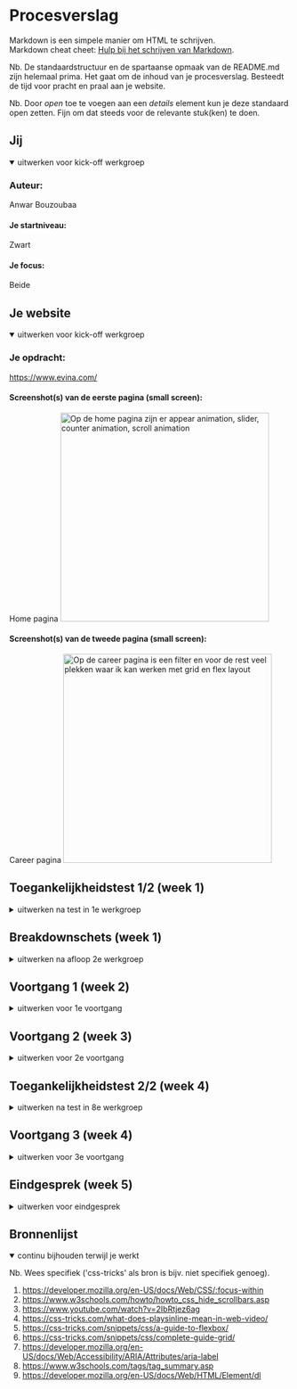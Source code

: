 # Procesverslag

Markdown is een simpele manier om HTML te schrijven.  
Markdown cheat cheet: [Hulp bij het schrijven van Markdown](https://github.com/adam-p/markdown-here/wiki/Markdown-Cheatsheet).

Nb. De standaardstructuur en de spartaanse opmaak van de README.md zijn helemaal prima. Het gaat om de inhoud van je procesverslag. Besteedt de tijd voor pracht en praal aan je website.

Nb. Door _open_ toe te voegen aan een _details_ element kun je deze standaard open zetten. Fijn om dat steeds voor de relevante stuk(ken) te doen.

## Jij

<details open>
  <summary>uitwerken voor kick-off werkgroep</summary>

### Auteur:

Anwar Bouzoubaa

#### Je startniveau:

Zwart

#### Je focus:

Beide

</details>

## Je website

<details open>
  <summary>uitwerken voor kick-off werkgroep</summary>

### Je opdracht:

https://www.evina.com/

#### Screenshot(s) van de eerste pagina (small screen):

Home pagina
<img src="../readme-images/Evina-Homepage.webp" width="375px" alt="Op de home pagina zijn er appear animation, slider, counter animation, scroll animation">

#### Screenshot(s) van de tweede pagina (small screen):

Career pagina
<img src="../readme-images/Evina-Careerpage.webp" width="375px" alt="Op de career pagina is een filter en voor de rest veel plekken waar ik kan werken met grid en flex layout ">

</details>

## Toegankelijkheidstest 1/2 (week 1)

<details>
  <summary>uitwerken na test in 1e werkgroep</summary>

### Bevindingen

Lijst met je bevindingen die in de test naar voren kwamen:

#### Screenreader

Linkjes worden voorgelezen in het menu die niet te zien zijn. Het beste zou zijn deze display:none maken todat mensen de link kiezen.

De home link wordt voorgelezen als Evina. Dit is niet duidelijk voor mensen als ze erop klikken dat ze naar de home pagina gaan. Deze moet veranderd worden naar 'Home'.

De headers die voorgelezen worden hebben niet de juiste hiërarchie. Een heading in een card die in een section zit is aangeduind als een kopstuk #2 terwijl dit een kopstuk #3 moet zijn.

De linkjes hebben geen duidelijke benamingen. Dit kan anders door aan te geven wat er gebeurd als je daar op klikt.

#### Muis en Toetsenbord

De tab gaat in de submenu die je niet kan zien. Het beste zou zijn dat de submenu links pas ziet wanneer je enter drukt.

Heel veel buttons hebben geen focus state. Door een kleur verandering of omlijning toe te voegen is het duidelijker waar je precies bent.

#### Motoriek (shocks, elastiekjes)

Je kan niet goed scrollen met spasme. Gelukkig kan je met de pijtjes naar beneden scrollen.

#### Visueel (brillen, contrast, kleurenblind, dark/light).

De kleuren hebben een goeie contrast maakt niet uit welke kleurenblindheid.

De bril met blur/glare laat zien dat niet alle teksten goed leesbaar zijn. Ik denk dat het juist belangerijk is dat in ieder geval de headings wat groter moeten zijn zodat mensen weten naar welk kopje ze kijken.

</details>

## Breakdownschets (week 1)

<details>
  <summary>uitwerken na afloop 2e werkgroep</summary>

### de hele pagina:

  <img src="../readme-images/Breakdownschets.jpg" width="375px" alt="breakdown van de hele pagina">

### dynamisch deel (bijv menu):

  <img src="../readme-images/Breakdownschets-menu.jpg" width="375px" alt="breakdown van een dynamisch deel">

</details>

## Voortgang 1 (week 2)

<details>
  <summary>uitwerken voor 1e voortgang</summary>

### Stand van zaken

Ik had problemen met de target selector en de animatie van een zijmenu.

### Agenda voor meeting

samen met je groepje opstellen

| Anwar          | student 2          | student 3    | student 4        |
| -------------- | ------------------ | ------------ | ---------------- |
| Sup tag        | en dit             | en ik dit    | en dan ik dat    |
| A voor buttons | dit als er tijd is | nog een punt | dit wil ik zeker |
| gebruiker voor | ...                | ...          | ...              |
| target selec   | ...                | ...          | ...              |

### Verslag van meeting

hier na afloop snel de uitkomsten van de meeting vastleggen

-   Sup tag kan ik gewoon gebruiken.
-   Ik heb uiteindelijk geen target selector gebruikt omdat ik er een bug kwam
-   Ik heb nu een checkbox gebruikt voor een animatie

</details>

## Voortgang 2 (week 3)

<details>
  <summary>uitwerken voor 2e voortgang</summary>

### Stand van zaken

Ik heb in plaats van een target selector die de zij menu opent een input checkbox met 2 labels gebruikt.
De labels zorgen ervoor dat de checkbox getoggeld kunnen worden. Ik kan dan een het zijmenu tonen wanneer
het gecheckt is en wanneer het uncheckt is dan gaat het weer naar de originele positie

### Agenda voor meeting

samen met je groepje opstellen

| Anwar                 | student 2          | student 3    | student 4        |
| --------------------- | ------------------ | ------------ | ---------------- |
| Media query volgorde. | en dit             | en ik dit    | en dan ik dat    |
| Hoe appear animatie?  | dit als er tijd is | nog een punt | dit wil ik zeker |
|                       | ...                | ...          | ...              |

### Verslag van meeting

hier na afloop snel de uitkomsten van de meeting vastleggen

-   Media query beginnen met mobile en dan tablet en dan desktop
-   Ik moet intersection obserber gebruiken.

</details>

## Toegankelijkheidstest 2/2 (week 4)

<details>
  <summary>uitwerken na test in 8e werkgroep</summary>

### Bevindingen

Lijst met je bevindingen die in de test naar voren kwamen (geef ook aan wat er verbeterd is):

#### Screenreader

-   Alles een juiste naam geven dmv area-labels of correcte beschrijvingen.

#### Muis en Toetsenbord

-   Navbar/hamburger menu openen wanneer je met de screen reader hier in terecht komt.

#### Motoriek (shocks, elastiekjes)

-   Motoriek beperkt houd je ook niet tegen om de site te gebruiken.

#### Visueel (brillen, contrast, kleurenblind, dark/light).

-   Door goed gebruik van contrast is kleurenblindheid geen probleem.
-   Bij Central field loss wordt het wat lastiger ivm dat alles in het midden staat. Desondanks is de site wel goed te volgen.
-   Combined loss maakt het lezen van de kleine teksten wel wat lastiger maar niet onmogelijk. Misschien kan je hier nog wat mee doen.
-   Hemifield loss (half zicht) heeft weinig invloed op het gebruik van jouw site, dit heb je goed gedaan door de belangrijke info in het midden te zetten en eventuele bredere elementen dmv visual hints aan te geven.

</details>

## Voortgang 3 (week 4)

<details>
  <summary>uitwerken voor 3e voortgang</summary>

### Stand van zaken

### Agenda voor meeting

samen met je groepje opstellen

| student 1        | student 2          | student 3    | student 4        |
| ---------------- | ------------------ | ------------ | ---------------- |
| button all unset | en dit             | en ik dit    | en dan ik dat    |
| svg animeren     | dit als er tijd is | nog een punt | dit wil ik zeker |
| unset op media   |
| query            | ...                | ...          | ...              |

### Verslag van meeting

hier na afloop snel de uitkomsten van de meeting vastleggen

-   Foto's maken van oudere commits
-   Document het menu
-   Hoeft geen unset op media query wanneer van display flex naar display grid gaat.

</details>

## Eindgesprek (week 5)

<details>
  <summary>uitwerken voor eindgesprek</summary>

### Je uitkomst - karakteristiek screenshots:

  <img src="../readme-images/Evina-Homepage-new.webp" width="375px" alt="Mijn homepagina helemaal uitgewerkt in detail">
  <img src="../readme-images/Evina-Careerpage-new.webp" width="375px" alt="De career pagina helemaal uitgewerkt">

### Dit ging goed/Heb ik geleerd:

Nieuwe dingen geleerd zoals aria-label, direct sibling selector en intersection observer.
Ik heb display grid gebruikt om geen div als container te gebruiken.

### Dit was lastig/Is niet gelukt:

Ik vond het lastig om geen Divs te gebruiken maar dat was juist de challenge voor mij.
Dit heeft er voor gezorgd dat het wat langer duurde om deze website te maken.
Ook wilde ik geen javascript gebruiken voor sommige interacties.
Het is mij niet gelukt om het formulier te maken die zou verschijnen wanneer je op een button klikt

</details>

## Bronnenlijst

<details open>
  <summary>continu bijhouden terwijl je werkt</summary>

Nb. Wees specifiek ('css-tricks' als bron is bijv. niet specifiek genoeg).

1. https://developer.mozilla.org/en-US/docs/Web/CSS/:focus-within
2. https://www.w3schools.com/howto/howto_css_hide_scrollbars.asp
3. https://www.youtube.com/watch?v=2IbRtjez6ag
4. https://css-tricks.com/what-does-playsinline-mean-in-web-video/
5. https://css-tricks.com/snippets/css/a-guide-to-flexbox/
6. https://css-tricks.com/snippets/css/complete-guide-grid/
7. https://developer.mozilla.org/en-US/docs/Web/Accessibility/ARIA/Attributes/aria-label
8. https://www.w3schools.com/tags/tag_summary.asp
9. https://developer.mozilla.org/en-US/docs/Web/HTML/Element/dl

</details>
